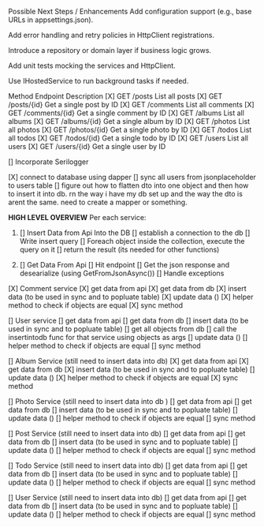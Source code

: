 Possible Next Steps / Enhancements
Add configuration support (e.g., base URLs in appsettings.json).

Add error handling and retry policies in HttpClient registrations.

Introduce a repository or domain layer if business logic grows.

Add unit tests mocking the services and HttpClient.

Use IHostedService to run background tasks if needed.

Method	Endpoint	Description
[X] GET	/posts	List all posts
[X] GET	/posts/{id}	Get a single post by ID
[X] GET	/comments	List all comments
[X] GET	/comments/{id}	Get a single comment by ID
[X] GET	/albums	List all albums
[X] GET	/albums/{id}	Get a single album by ID
[X] GET	/photos	List all photos
[X] GET	/photos/{id}	Get a single photo by ID
[X] GET	/todos	List all todos
[X] GET	/todos/{id}	Get a single todo by ID
[X] GET	/users	List all users
[X] GET	/users/{id}	Get a single user by ID

[] Incorporate Serilogger

[X] connect to database using dapper
[] sync all users from jsonplaceholder to users table
[] figure out how to flatten dto into one object and then how to insert it into db. 
rn the way i have my db set up and the way the dto is arent the same. need to create a mapper or something.

**HIGH LEVEL OVERVIEW**
Per each service:
1.	[] Insert Data from Api Into the DB
		[] establish a connection to the db
	    [] Write insert query
	    [] Foreach object inside the collection, execute the query on it
	    [] return the result (its needed for other functions)
	
1.	[] Get Data From Api
		[] Hit endpoint
		[] Get the json response and desearialize (using GetFromJsonAsync())
		[] Handle exceptions


[X] Comment service
	[X] get data from api
	[X] get data from db
	[X] insert data (to be used in sync and to popluate table)
	[X] update data ()
	[X] helper method to check if objects are equal
	[X] sync method

[] User service
	[] get data from api
	[] get data from db
	[] insert data (to be used in sync and to popluate table)
		[] get all objects from db
		[] call the insertintodb func for that service using objects as args
	[] update data ()
	[] helper method to check if objects are equal
	[] sync method

[] Album Service (still need to insert data into db)
	[X] get data from api
	[X] get data from db
	[X] insert data (to be used in sync and to popluate table)
	[] update data ()
	[X] helper method to check if objects are equal
	[X] sync method

[] Photo Service (still need to insert data into db )
	[] get data from api
	[] get data from db
	[] insert data (to be used in sync and to popluate table)
	[] update data ()
	[] helper method to check if objects are equal
	[] sync method

[] Post Service (still need to insert data into db)
	[] get data from api
	[] get data from db
	[] insert data (to be used in sync and to popluate table)
	[] update data ()
	[] helper method to check if objects are equal
	[] sync method

[] Todo Service (still need to insert data into db)
	[] get data from api
	[] get data from db
	[] insert data (to be used in sync and to popluate table)
	[] update data ()
	[] helper method to check if objects are equal
	[] sync method

[] User Service (still need to insert data into db)
	[] get data from api
	[] get data from db
	[] insert data (to be used in sync and to popluate table)
	[] update data ()
	[] helper method to check if objects are equal
	[] sync method
